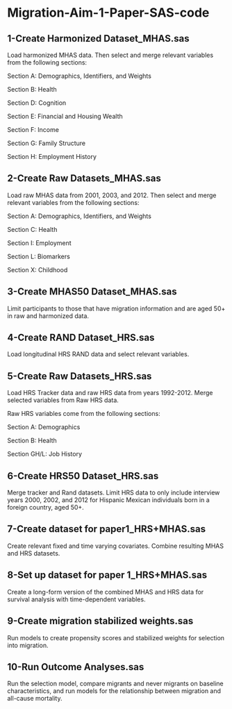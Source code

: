 # Migration-Aim-1-Paper-SAS-code

## 1-Create Harmonized Dataset_MHAS.sas 

Load harmonized MHAS data. Then select and merge relevant variables from the following sections: 

Section A: Demographics, Identifiers, and Weights 

Section B: Health 

Section D: Cognition 

Section E: Financial and Housing Wealth 

Section F: Income 

Section G: Family Structure 

Section H: Employment History 

## 2-Create Raw Datasets_MHAS.sas 

Load raw MHAS data from 2001, 2003, and 2012. Then select and merge relevant variables from the following sections: 

Section A: Demographics, Identifiers, and Weights 

Section C: Health 

Section I: Employment 

Section L: Biomarkers 

Section X: Childhood 

## 3-Create MHAS50 Dataset_MHAS.sas 

Limit participants to those that have migration information and are aged 50+ in raw and harmonized data.  

## 4-Create RAND Dataset_HRS.sas 

Load longitudinal HRS RAND data and select relevant variables. 

## 5-Create Raw Datasets_HRS.sas 

Load HRS Tracker data and raw HRS data from years 1992-2012. Merge selected variables from Raw HRS data.  

Raw HRS variables come from the following sections: 

Section A: Demographics 

Section B: Health 

Section GH/L: Job History 

## 6-Create HRS50 Dataset_HRS.sas 

Merge tracker and Rand datasets. Limit HRS data to only include interview years 2000, 2002, and 2012 for Hispanic Mexican individuals born in a foreign country, aged 50+.  

## 7-Create dataset for paper1_HRS+MHAS.sas 

Create relevant fixed and time varying covariates. Combine resulting MHAS and HRS datasets. 

## 8-Set up dataset for paper 1_HRS+MHAS.sas 

Create a long-form version of the combined MHAS and HRS data for survival analysis with time-dependent variables. 

## 9-Create migration stabilized weights.sas 

Run models to create propensity scores and stabilized weights for selection into migration. 

## 10-Run Outcome Analyses.sas 

Run the selection model, compare migrants and never migrants on baseline characteristics, and run models for the relationship between migration and all-cause mortality. 
